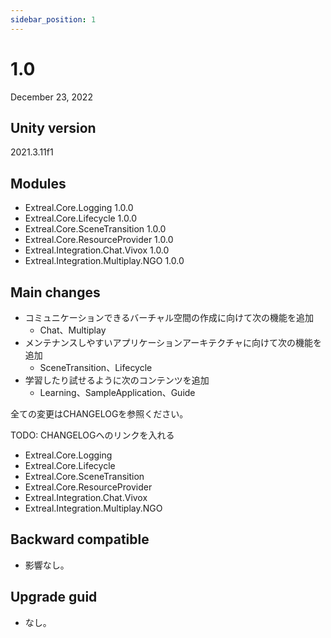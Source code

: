```yaml
---
sidebar_position: 1
---
```


# 1.0

December 23, 2022

## Unity version

2021.3.11f1

## Modules

- Extreal.Core.Logging 1.0.0
- Extreal.Core.Lifecycle 1.0.0
- Extreal.Core.SceneTransition 1.0.0
- Extreal.Core.ResourceProvider 1.0.0
- Extreal.Integration.Chat.Vivox 1.0.0
- Extreal.Integration.Multiplay.NGO 1.0.0

## Main changes

- コミュニケーションできるバーチャル空間の作成に向けて次の機能を追加
  - Chat、Multiplay
- メンテナンスしやすいアプリケーションアーキテクチャに向けて次の機能を追加
  - SceneTransition、Lifecycle
- 学習したり試せるように次のコンテンツを追加
  - Learning、SampleApplication、Guide

全ての変更はCHANGELOGを参照ください。

TODO: CHANGELOGへのリンクを入れる

- Extreal.Core.Logging
- Extreal.Core.Lifecycle
- Extreal.Core.SceneTransition
- Extreal.Core.ResourceProvider
- Extreal.Integration.Chat.Vivox
- Extreal.Integration.Multiplay.NGO

## Backward compatible

- 影響なし。

## Upgrade guid

- なし。

